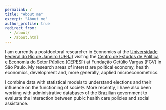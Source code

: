 ```yaml
---
permalink: /
title: "About me"
excerpt: "About me"
author_profile: true
redirect_from: 
  - /about/
  - /about.html
---
```



I am currently a postdoctoral researcher in Economics at the [Universidade Federal do Rio de Janeiro (UFRJ)](http://www.ie.ufrj.br/) visiting the [Centro de Estudos de Política e Economia do Setor Público (CEPESP)](http://eaesp.fgv.br/ensinoeconhecimento/centros/cepesp) at Fundação Getúlio Vargas (FGV) in São Paulo. My research areas of interest are political economy, health economics, development and, more generally, applied microeconometrics. 

I combine data with statistical models to understand elections and their influence on the functioning of society. More recently, I have also been working with administrative databases of the Brazilian government to evaluate the interaction between public health care policies and social assistance.
